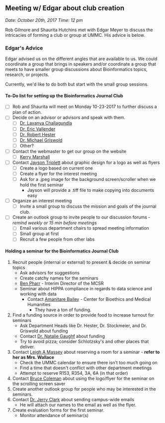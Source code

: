 ## Meeting w/ Edgar about club creation
_Date: October 20th, 2017
Time: 12 pm_

Rob Gilmore and Shaurita Hutchins met with Edgar Meyer to discuss the intricacies of forming a club or group at UMMC. His advice is below.

### Edgar's Advice

Edgar advised us on the different angles that are available to us.  We could coordinate a group that brings in speakers and/or coordinate a group that meets to have smaller group discussions about Bioinformatics topics, research, or projects.

Currently, we'd like to do both but start with the small group sessions.

#### To-Do list for setting up the Bioinformatics Journal Club
- [ ] Rob and Shaurita will meet on Monday 10-23-2017 to further discuss a plan of action.
- [ ] Decide on an advisor or advisors and speak with them.
    - [ ] [Dr. Lavanya Challagundla](mailto:lchallagundla@umc.edu)
    - [ ] [Dr. Eric Vallender](mailto:evallender@umc.edu)
    - [ ] [Dr. Robert Hester](mailto:rhester@umc.edu)
    - [ ] [Dr. Michael Griswold](mailto:mgriswold@umc.edu)
    - [ ] Other?
- [ ] Contact the webmaster to get our group on the website
    - [ ] [Kerry Marshall](mailto:kamarshall@umc.edu)
- [ ] Contact [Jayson Triplett](mailto:jtriplett@umc.edu) about graphic design for a logo as well as flyers
    - [ ] Create a logo based on current one
    - [ ] Create a flyer for the interest meeting
	- [ ] Ask for a .jpeg image for the background screen/scroller when we hold the first seminar
        - Jayson will provide a .tiff file to make copying into documents easy
- [ ] Organize an interest meeting
    - [ ] Invite a small group to discuss the mission and goals of the journal club.
- [ ] Create an outlook group to invite people to our discussion forums - *remind weekly or 15 min before meetings*
    - [ ] Email various department chairs to spread meeting information
    - [ ] Small group at first
    - [ ] Recruit a few people from other labs

#### Holding a seminar for the Bioinformatics Journal Club
1. Recruit people (internal or external) to present & decide on seminar topics
	- Ask advisors for suggestions
	- Create catchy names for the seminars
	- [Ben Pharr](mailto:bnpharr@olemiss.edu) - Interim Director of the MCSR
	- Seminar about HIPPA compliance in regards to data science and working with data
        - Contact [Amanitare Bailey](mailto:azbailey@umc.edu) - Center for Bioethics and Medical Humanities
            - They have a ton of funding.
2. Find a funding source in order to provide food to increase turnout for seminars
    - Ask Department Heads like Dr. Hester, Dr. Stockmeier, and Dr. Griswold about funding
    - Contact [Dr. Natalie Gaughf](mailto:nwgaughf1@umc.edu) about funding
    - Try to avoid pizza; consider Schlotzsky's and other places that deliver.
3. Contact [Leigh A Massey](mailto:lmassey@umc.edu) about reserving a room for a seminar - **refer to her as Mrs. Wallace**
    - Check the UMMC calendar to ensure there isn't too much going on
    - Find a time that doesn't conflict with other department meetings
    - Attempt to reserve R153, R354, 3A, 6A (in that order)
4. Contact [Bruce Coleman](mailto:bcoleman@umc.edu) about using the logo/flyer for the seminar on the scrolling screen saver
5. Create another outlook group for people who may be interested in the seminars.
6. Contact [Dr. Jerry Clark](mailto:jclark@umc.edu) about sending campus-wide emails
    - He will attach our names to the email as well as the flyer.
7. Create evaluation forms for the first seminar.
    - Monitor attendance of seminar(s)
